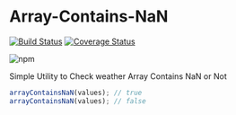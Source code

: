 # Array-Contains-NaN

[![Build Status](https://travis-ci.org/al-chaudhari/array-contains-nan.svg?branch=master)](https://travis-ci.org/al-chaudhari/array-contains-nan)
[![Coverage Status](https://coveralls.io/repos/github/al-chaudhari/array-contains-nan/badge.svg?branch=master)](https://coveralls.io/github/al-chaudhari/array-contains-nan?branch=master)

![npm](https://img.shields.io/npm/v/arraycontainsnan)

Simple Utility to Check weather Array Contains NaN or Not

```javascript
arrayContainsNaN(values); // true
arrayContainsNaN(values); // false
```
